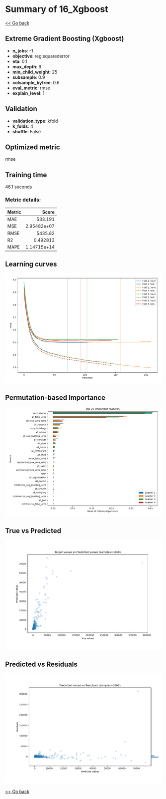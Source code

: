 # Summary of 16_Xgboost

[<< Go back](../README.md)


## Extreme Gradient Boosting (Xgboost)
- **n_jobs**: -1
- **objective**: reg:squarederror
- **eta**: 0.1
- **max_depth**: 6
- **min_child_weight**: 25
- **subsample**: 0.9
- **colsample_bytree**: 0.6
- **eval_metric**: rmse
- **explain_level**: 1

## Validation
 - **validation_type**: kfold
 - **k_folds**: 4
 - **shuffle**: False

## Optimized metric
rmse

## Training time

46.1 seconds

### Metric details:
| Metric   |          Score |
|:---------|---------------:|
| MAE      |  533.191       |
| MSE      |    2.95482e+07 |
| RMSE     | 5435.82        |
| R2       |    0.492813    |
| MAPE     |    1.14715e+14 |



## Learning curves
![Learning curves](learning_curves.png)

## Permutation-based Importance
![Permutation-based Importance](permutation_importance.png)
## True vs Predicted

![True vs Predicted](true_vs_predicted.png)


## Predicted vs Residuals

![Predicted vs Residuals](predicted_vs_residuals.png)



[<< Go back](../README.md)
